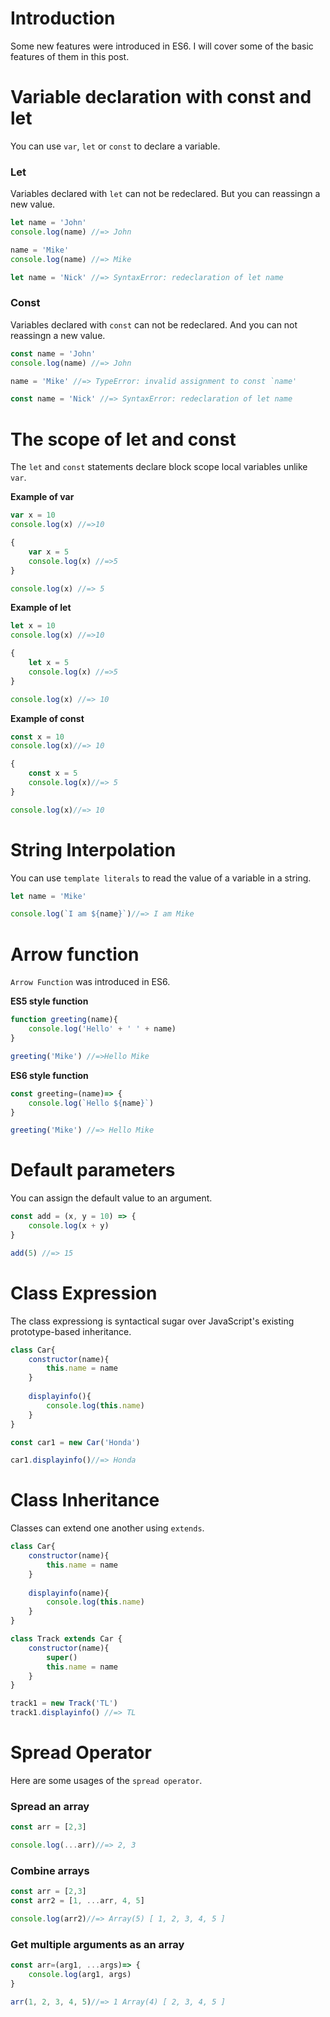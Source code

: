 # Introduction
 Some new features were introduced in ES6. I will cover some of the basic features of them in this post. 

# Variable declaration with const and let
 You can use `var`, `let` or `const` to declare a variable.

### Let
 Variables declared with `let` can not be redeclared. But you can reassingn a new value.

```javascript
let name = 'John'
console.log(name) //=> John

name = 'Mike'
console.log(name) //=> Mike

let name = 'Nick' //=> SyntaxError: redeclaration of let name
```

### Const
 Variables declared with `const` can not be redeclared. And you can not reassingn a new value.

```javascript
const name = 'John'
console.log(name) //=> John

name = 'Mike' //=> TypeError: invalid assignment to const `name'

const name = 'Nick' //=> SyntaxError: redeclaration of let name
```

# The scope of let and const
 The `let` and `const` statements declare block scope local variables unlike `var`.


__Example of var__

```javascript
var x = 10
console.log(x) //=>10

{
    var x = 5
    console.log(x) //=>5
}

console.log(x) //=> 5
```

__Example of let__

```javascript
let x = 10
console.log(x) //=>10

{
    let x = 5
    console.log(x) //=>5
}

console.log(x) //=> 10
```

__Example of const__

```javascript
const x = 10
console.log(x)//=> 10

{
    const x = 5
    console.log(x)//=> 5
}

console.log(x)//=> 10
```

# String Interpolation
 You can use `template literals` to read the value of a variable in a string.

```javascript
let name = 'Mike'

console.log(`I am ${name}`)//=> I am Mike
```

# Arrow function
`Arrow Function` was introduced in ES6.

__ES5 style function__
 
```javascript
function greeting(name){
    console.log('Hello' + ' ' + name)
}

greeting('Mike') //=>Hello Mike
```

__ES6 style function__

```javascript
const greeting=(name)=> {
    console.log(`Hello ${name}`)
}

greeting('Mike') //=> Hello Mike
```

# Default parameters
 You can assign the default value to an argument.

```javascript
const add = (x, y = 10) => {
    console.log(x + y)
}

add(5) //=> 15
```

# Class Expression
 The class expressiong is syntactical sugar over JavaScript's existing prototype-based inheritance.

```javascript
class Car{
    constructor(name){
        this.name = name
    }
    
    displayinfo(){
        console.log(this.name)
    }
}

const car1 = new Car('Honda')

car1.displayinfo()//=> Honda
```

# Class Inheritance
 Classes can extend one another using `extends`.

```javascript
class Car{
    constructor(name){
        this.name = name
    }
    
    displayinfo(name){
        console.log(this.name)
    }
}

class Track extends Car {
    constructor(name){
        super()
        this.name = name
    }
}

track1 = new Track('TL')
track1.displayinfo() //=> TL
```

# Spread Operator
 Here are some usages of the `spread operator`.

### Spread an array

```javascript
const arr = [2,3]

console.log(...arr)//=> 2, 3 
```


### Combine arrays

```javascript
const arr = [2,3]
const arr2 = [1, ...arr, 4, 5]

console.log(arr2)//=> Array(5) [ 1, 2, 3, 4, 5 ]
```

### Get multiple arguments as an array

```javascript
const arr=(arg1, ...args)=> {
    console.log(arg1, args)
}

arr(1, 2, 3, 4, 5)//=> 1 Array(4) [ 2, 3, 4, 5 ]
```
